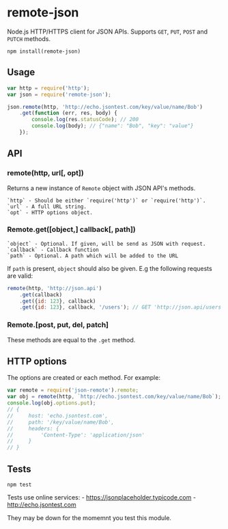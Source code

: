 # remote-json

Node.js HTTP/HTTPS client for JSON APIs. Supports `GET`, `PUT`, `POST` and `PUTCH` methods.

    npm install(remote-json)

## Usage

```javascript
var http = require('http');
var json = require('remote-json');

json.remote(http, 'http://echo.jsontest.com/key/value/name/Bob')
    .get(function (err, res, body) {
        console.log(res.statusCode); // 200
        console.log(body); // {"name": "Bob", "key": "value"}
    });
```

## API

### remote(http, url[, opt])
Returns a new instance of `Remote` object with JSON API's methods.

    `http` - Should be either `require('http')` or `require('http')`.
    `url` - A full URL string.
    `opt` - HTTP options object.

### Remote.get([object,] callback[, path])
    `object` - Optional. If given, will be send as JSON with request.
    `callback` - Callback function
    `path` - Optional. A path which will be added to the URL

If `path` is present, `object` should also be given. E.g the following requests are valid:

```javascript
remote(http, 'http://json.api')
    .get(callback)
    .get({id: 123}, callback)
    .get({id: 123}, callback, '/users'); // GET 'http://json.api/users'
```

### Remote.[post, put, del, patch]
These methods are equal to the `.get` method.

## HTTP options
The options are created or each method. For example:

```javascript
var remote = require('json-remote').remote;
var obj = remote(http, `http://echo.jsontest.com/key/value/name/Bob`);
console.log(obj.options.put);
// {
//     host: 'echo.jsontest.com',
//     path: '/key/value/name/Bob',
//     headers: {
//         'Content-Type': 'application/json'
//     }
// }
```

## Tests

    npm test

Tests use online services: 
    - https://jsonplaceholder.typicode.com
    - http://echo.jsontest.com

They may be down for the momemnt you test this module.
